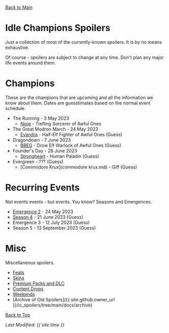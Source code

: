 [Back to Main](index.md)

# Idle Champions Spoilers

Just a collection of most of the currently-known spoilers. It is by no means exhaustive.

Of course - spoilers are subject to change at any time. Don't plan any major life events around them.

# Champions

These are the champions that are upcoming and all the information we know about them. Dates are guesstimates based on the normal event schedule.

* The Running - 3 May 2023
  * [Nixie](nixie.md) - Tiefling Sorcerer of Awful Ones
* The Great Modron March - 24 May 2023
  * [Evandra](evandra.md) - Half-Elf Fighter of Awful Ones (Guess)
* Dragondown - 7 June 2023
  * [BBEG](bbeg.md) - Drow Elf Warlock of Awful Ones (Guess)
* Founder's Day - 28 June 2023
  * [Strongheart](strongheart.md) - Human Paladin (Guess)
* Evergreen - ??? (Guess)
  * [Commodore Krux](commodore krux.md) - Giff (Guess)

# Recurring Events

Not events events - but events. You know? Seasons and Emergences.

* [Emergence 2](emergence_2.md) - 24 May 2023
* [Season 4](season_4.md) - 21 June 2023 (Guess)
* Emergence 3 - 12 July 2023 (Guess)
* Season 5 - 13 September 2023 (Guess)

# Misc

Miscellaneous spoilers.

* [Feats](feats.md)
* [Skins](skins.md)
* [Premium Packs and DLC](premium.md)
* [Content Drops](contentdrops.md)
* [Weekends](weekends.md)
* [Archive of Old Spoilers]({{ site.github.owner_url }}/ic_spoilers/tree/main/docs/archive)

[Back to Top](#top)

*Last Modified: {{ site.time }}*